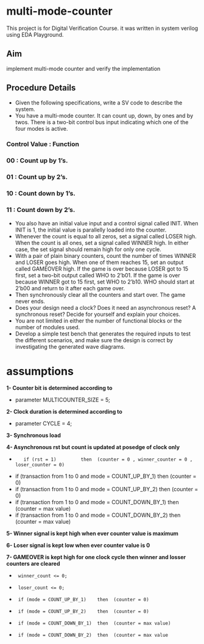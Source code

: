 # multi-mode-counter
This project is for Digital Verification Course. it was written in system verilog using EDA Playground.
## Aim
implement multi-mode counter and verify the implementation
## Procedure Details
- Given the following specifications, write a SV code to describe the system.
- You have a multi-mode counter. It can count up, down, by ones and by twos. There is
a two-bit control bus input indicating which one of the four modes is active.

###  Control Value   :     Function
###    00            :     Count up by 1’s.
###    01            :     Count up by 2’s.
###    10            :     Count down by 1’s.
###    11            :     Count down by 2’s.

- You also have an initial value input and a control signal called INIT. When INIT is 1,
the initial value is parallelly loaded into the counter.
- Whenever the count is equal to all zeros, set a signal called LOSER high. When the
count is all ones, set a signal called WINNER high. In either case, the set signal
should remain high for only one cycle.
- With a pair of plain binary counters, count the number of times WINNER and LOSER
goes high. When one of them reaches 15, set an output called GAMEOVER high. If
the game is over because LOSER got to 15 first, set a two-bit output called WHO to
2’b01. If the game is over because WINNER got to 15 first, set WHO to 2’b10. WHO
should start at 2’b00 and return to it after each game over.
- Then synchronously clear all the counters and start over. The game never ends.
- Does your design need a clock? Does it need an asynchronous reset? A synchronous
reset? Decide for yourself and explain your choices.
- You are not limited in either the number of functional blocks or the number of
modules used.
- Develop a simple test bench that generates the required inputs to test the different
scenarios, and make sure the design is correct by investigating the generated wave
diagrams.
# **assumptions**
**1- Counter bit is determined according to** 
- parameter MULTICOUNTER_SIZE = 5;
			 
**2- Clock duration is determined according to**
- parameter CYCLE = 4;
			 
**3- Synchronous load**

**4- Asynchronous rst but count is updated at posedge of clock only**
-        if (rst = 1)         then  (counter = 0 , winner_counter = 0 , loser_counter = 0)
-	 if (transaction from 1 to 0  and  mode = COUNT_UP_BY_1)    then  (counter = 0)
-	 if (transaction from 1 to 0  and  mode = COUNT_UP_BY_2)    then  (counter = 0)
-	 if (transaction from 1 to 0  and  mode = COUNT_DOWN_BY_1)  then  (counter = max value)
-	 if (transaction from 1 to 0  and  mode = COUNT_DOWN_BY_2)  then  (counter = max value)

**5- Winner signal is kept high when ever counter value is maximum**

**6- Loser signal is kept low when ever counter value is 0**

**7- GAMEOVER is kept high for one clock cycle then winner and losser counters are cleared**
-      winner_count <= 0;
-      loser_count <= 0;
-      if (mode = COUNT_UP_BY_1)    then  (counter = 0)
-      if (mode = COUNT_UP_BY_2)    then  (counter = 0)
-      if (mode = COUNT_DOWN_BY_1)  then  (counter = max value)
-      if (mode = COUNT_DOWN_BY_2)  then  (counter = max value
